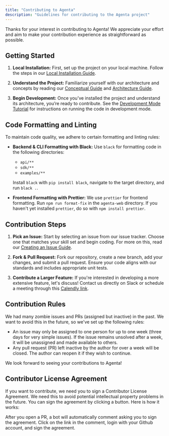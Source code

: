 ```yaml
---
title: "Contributing to Agenta"
description: "Guidelines for contributing to the Agenta project"
---
```


Thanks for your interest in contributing to Agenta! We appreciate your effort and aim to make your contribution experience as straightforward as possible.

## Getting Started

1. **Local Installation:** First, set up the project on your local machine. Follow the steps in our [Local Installation Guide](https://docs.agenta.ai/self-host/quick-start). 

2. **Understand the Project:** Familiarize yourself with our architecture and concepts by reading our [Conceptual Guide](https://docs.agenta.ai/guides/how_does_agenta_work) and [Architecture Guide](https://docs.agenta.ai/guides/how_does_agenta_work#agenta-architecture).

3. **Begin Development:** Once you’ve installed the project and understand its architecture, you’re ready to contribute. See the [Development Mode Tutorial](https://docs.agenta.ai/misc/contributing/development-mode) for instructions on running the code in development mode.

## Code Formatting and Linting

To maintain code quality, we adhere to certain formatting and linting rules:

- **Backend & CLI Formatting with Black:** Use `black` for formatting code in the following directories:
    - `api/**`
    - `sdk/**`
    - `examples/**`

  Install `black` with `pip install black`, navigate to the target directory, and run `black .`.

- **Frontend Formatting with Prettier:** We use `prettier` for frontend formatting. Run `npm run format-fix` in the `agenta-web` directory. If you haven't yet installed `prettier`, do so with `npm install prettier`.

## Contribution Steps

1. **Pick an Issue:** Start by selecting an issue from our issue tracker. Choose one that matches your skill set and begin coding. For more on this, read our [Creating an Issue Guide](file-issue).

2. **Fork & Pull Request:** Fork our repository, create a new branch, add your changes, and submit a pull request. Ensure your code aligns with our standards and includes appropriate unit tests.

3. **Contribute a Larger Feature:** If you're interested in developing a more extensive feature, let's discuss! Contact us directly on Slack or schedule a meeting through this [Calendly link](https://usemotion.com/meet/mahmoud-mabrouk-r0qp/collaborate?d=30).

## Contribution Rules

We had many zombie issues and PRs (assigned but inactive) in the past. We want to avoid this in the future, so we've set up the following rules:
- An issue may only be assigned to one person for up to one week (three days for very simple issues). If the issue remains unsolved after a week, it will be unassigned and made available to others.
- Any pull request (PR) left inactive by the author for over a week will be closed. The author can reopen it if they wish to continue.

We look forward to seeing your contributions to Agenta!

## Contributor License Agreement
If you want to contribute, we need you to sign a Contributor License Agreement. We need this to avoid potential intellectual property problems in the future. You can sign the agreement by clicking a button. Here is how it works:

After you open a PR, a bot will automatically comment asking you to sign the agreement. Click on the link in the comment, login with your Github account, and sign the agreement.